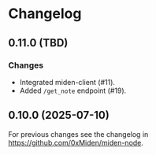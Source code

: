 # Changelog

## 0.11.0 (TBD)

### Changes

- Integrated miden-client (#11).
- Added `/get_note` endpoint (#19).

## 0.10.0 (2025-07-10)

For previous changes see the changelog in https://github.com/0xMiden/miden-node.
